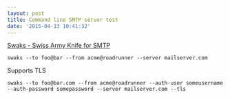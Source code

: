 ```yaml
---
layout: post
title: Command line SMTP server test
date: '2015-04-13 10:41:32'
---
```


[Swaks - Swiss Army Knife for SMTP](http://www.jetmore.org/john/code/swaks/)  

    swaks --to foo@bar --from acme@roadrunner --server mailserver.com

Supports TLS

    swaks --to foo@bar.com --from acme@roadrunner --auth-user someusername --auth-password somepassword --server mailserver.com --tls
